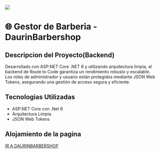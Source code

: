 <img src='https://i.imgur.com/30uMsG9.png'></img>

<h1>🌐 Gestor de Barberia - DaurinBarbershop</h1>

<h2>Descripcion del Proyecto(Backend)</h2>

<p>Desarrollado con ASP.NET Core .NET 6 y utilizando arquitectura limpia, el backend de Route to Code garantiza un rendimiento robusto y escalable. Los roles de administrador y usuario están protegidos mediante JSON Web Tokens, asegurando una gestión de acceso segura y eficiente.</p>

<h2>Tecnologias Utilizadas</h2>
<ul>
    <li>ASP.NET Core con .Net 6</li>
    <li>Arquitectura Limpia</li>
    <li>JSON Web Tokens</li>
</ul>

<h2>Alojamiento de la pagina</h2>
<p><a href="https://daurinbarbershop.netlify.app"> IR A DAURINBARBERSHOP </a></p>

